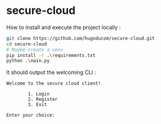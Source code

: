 # secure-cloud

How to install and execute the project locally :

```sh
git clone https://github.com/hugoducom/secure-cloud.git
cd secure-cloud
# Maybe create a venv
pip install -r .\requirements.txt
python .\main.py
```

It should output the welcoming CLI :

```
Welcome to the secure cloud client!

        1. Login
        2. Register
        3. Exit

Enter your choice:
```
